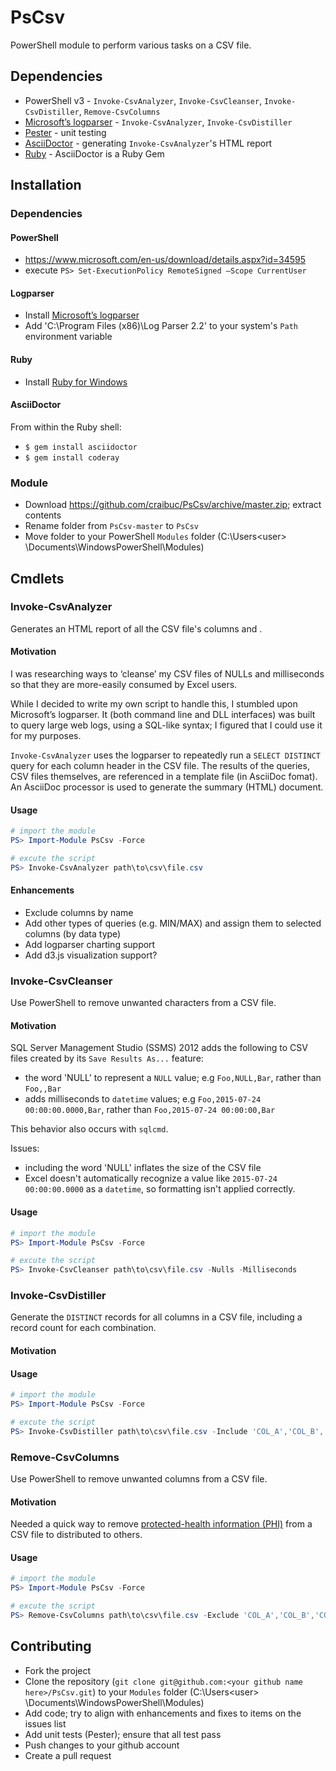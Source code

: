 # PsCsv

PowerShell module to perform various tasks on a CSV file.

## Dependencies

- PowerShell v3 - `Invoke-CsvAnalyzer`, `Invoke-CsvCleanser`, `Invoke-CsvDistiller`, `Remove-CsvColumns`
- [Microsoft’s logparser](https://technet.microsoft.com/en-us/scriptcenter/dd919274.aspx) - `Invoke-CsvAnalyzer`, `Invoke-CsvDistiller`
- [Pester](https://github.com/pester/Pester) - unit testing
- [AsciiDoctor](http://asciidoctor.org/) - generating `Invoke-CsvAnalyzer`'s HTML report
- [Ruby](https://www.ruby-lang.org/en/) - AsciiDoctor is a Ruby Gem

## Installation

### Dependencies
#### PowerShell

- https://www.microsoft.com/en-us/download/details.aspx?id=34595
- execute `PS> Set-ExecutionPolicy RemoteSigned –Scope CurrentUser`

#### Logparser

- Install [Microsoft’s logparser](https://technet.microsoft.com/en-us/scriptcenter/dd919274.aspx) 
- Add 'C:\Program Files (x86)\Log Parser 2.2' to your system's `Path` environment variable

#### Ruby

- Install [Ruby for Windows](http://rubyinstaller.org/)

#### AsciiDoctor

From within the Ruby shell:

 - `$ gem install asciidoctor`
 - `$ gem install coderay`
 
### Module

-	Download https://github.com/craibuc/PsCsv/archive/master.zip; extract contents
-	Rename folder from `PsCsv-master` to `PsCsv`
-	Move folder to your PowerShell `Modules` folder (C:\Users\<user> \Documents\WindowsPowerShell\Modules)

## Cmdlets

### Invoke-CsvAnalyzer

Generates an HTML report of all the CSV file's columns and .

#### Motivation
I was researching ways to ‘cleanse’ my CSV files of NULLs and milliseconds so that they are more-easily consumed by Excel users.

While I decided to write my own script to handle this, I stumbled upon Microsoft’s logparser.  It (both command line and DLL interfaces) was built to query large web logs, using a SQL-like syntax; I figured that I could use it for my purposes.

`Invoke-CsvAnalyzer` uses the logparser to repeatedly run a `SELECT DISTINCT` query for each column header in the CSV file.  The results of the queries, CSV files themselves, are referenced in a template file (in AsciiDoc fomat).  An AsciiDoc processor is used to generate the summary (HTML) document.

#### Usage

```powershell
# import the module
PS> Import-Module PsCsv -Force

# excute the script
PS> Invoke-CsvAnalyzer path\to\csv\file.csv
```

#### Enhancements

-	Exclude columns by name
-	Add other types of queries (e.g. MIN/MAX) and assign them to selected columns (by data type)
-	Add logparser charting support
-	Add d3.js visualization support?

### Invoke-CsvCleanser
Use PowerShell to remove unwanted characters from a CSV file.

#### Motivation

SQL Server Management Studio (SSMS) 2012 adds the following to CSV files created by its `Save Results As...` feature:

- the word 'NULL' to represent a `NULL` value; e.g `Foo,NULL,Bar`, rather than `Foo,,Bar`
- adds milliseconds to `datetime` values; e.g `Foo,2015-07-24 00:00:00.0000,Bar`, rather than `Foo,2015-07-24 00:00:00,Bar`

This behavior also occurs with `sqlcmd`.

Issues:

- including the word 'NULL' inflates the size of the CSV file
- Excel doesn't automatically recognize a value like `2015-07-24 00:00:00.0000` as a `datetime`, so formatting isn't applied correctly.

#### Usage

```powershell
# import the module
PS> Import-Module PsCsv -Force

# excute the script
PS> Invoke-CsvCleanser path\to\csv\file.csv -Nulls -Milliseconds
```

### Invoke-CsvDistiller

Generate the `DISTINCT` records for all columns in a CSV file, including a record count for each combination.

#### Motivation

#### Usage

```powershell
# import the module
PS> Import-Module PsCsv -Force

# excute the script
PS> Invoke-CsvDistiller path\to\csv\file.csv -Include 'COL_A','COL_B','COL_C' -Exclude 'COL_D'
```

### Remove-CsvColumns

Use PowerShell to remove unwanted columns from a CSV file.

#### Motivation

Needed a quick way to remove [protected-health information (PHI)](https://en.wikipedia.org/wiki/Protected_health_information) from a CSV file to distributed to others.

#### Usage

```powershell
# import the module
PS> Import-Module PsCsv -Force

# excute the script
PS> Remove-CsvColumns path\to\csv\file.csv -Exclude 'COL_A','COL_B','COL_C'
```

## Contributing

- Fork the project
- Clone the repository (`git clone git@github.com:<your github name here>/PsCsv.git`) to your `Modules` folder (C:\Users\<user> \Documents\WindowsPowerShell\Modules)
- Add code; try to align with enhancements and fixes to items on the issues list
- Add unit tests (Pester); ensure that all test pass
- Push changes to your github account
- Create a pull request
